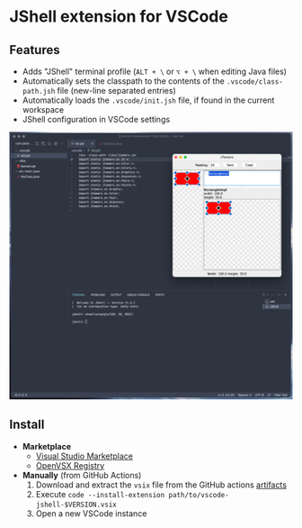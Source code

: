 # JShell extension for VSCode

## Features

- Adds "JShell" terminal profile (`ALT + \` or `⌥ + \` when editing Java files)
- Automatically sets the classpath to the contents of the `.vscode/class-path.jsh` file (new-line separated entries)
- Automatically loads the `.vscode/init.jsh` file, if found in the current workspace
- JShell configuration in VSCode settings

![Screenshot](assets/screenshot.png)

## Install

- **Marketplace**
  - [Visual Studio Marketplace](https://marketplace.visualstudio.com/items?itemName=luceresearchlab.vs-jshell)
  - [OpenVSX Registry](https://open-vsx.org/extension/luceresearchlab/vs-jshell)
- **Manually** (from GitHub Actions)
  1. Download and extract the `vsix` file from the GitHub actions [artifacts](https://github.com/LuCEresearchlab/vscode-jshell/actions/workflows/build.yml)
  2. Execute `code --install-extension path/to/vscode-jshell-$VERSION.vsix`
  3. Open a new VSCode instance
